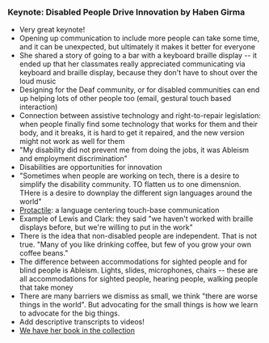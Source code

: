 ### Keynote: Disabled People Drive Innovation by Haben Girma

* Very great keynote!
* Opening up communication to include more people can take some time, and it can be unexpected, but ultimately it makes it better for everyone
* She shared a story of going to a bar with a keyboard braille display -- it ended up that her classmates really appreciated communicating via keyboard and braille display, because they don't have to shout over the loud music
* Designing for the Deaf community, or for disabled communities can end up helping lots of other people too (email, gestural touch based interaction)
* Connection between assistive technology and right-to-repair legislation: when people finally find some technology that works for them and their body, and it breaks, it is hard to get it repaired, and the new version might not work as well for them
* "My disability did not prevent me from doing the jobs, it was Ableism and employment discrimination"
* Disabilities are opportunities for innovation
* "Sometimes when people are working on tech, there is a desire to simplify the disability community.  TO flatten us to one dimensnion.  THere is a desire to downplay the different sign languages around the world"
* [Protactile](https://en.wikipedia.org/wiki/Protactile): a language centering touch-base communication
* Example of Lewis and Clark: they said "we haven't worked with braille displays before, but we're willing to put in the work"
* There is the idea that non-disabled people are independent.  That is not true.  "Many of you like drinking coffee, but few of you grow your own coffee beans."
* The difference between accommodations for sighted people and for blind people is Ableism.  Lights, slides, microphones, chairs -- these are all accommodations for sighted people, hearing people, walking people that take money
* There are many barriers we dismiss as small, we think "there are worse things in the world".  But advocating for the small things is how we learn to advocate for the big things.
* Add descriptive transcripts to videos!
* [We have her book in the collection](https://catalog.princeton.edu/catalog/99115204113506421)
